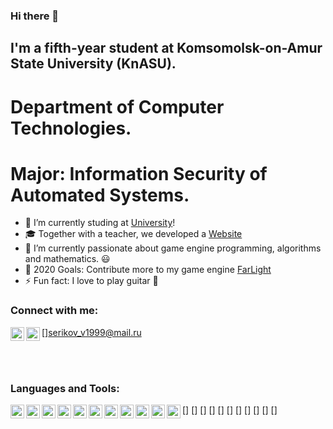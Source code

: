 ### Hi there 👋

## I'm a fifth-year student at Komsomolsk-on-Amur State University (KnASU).
# Department of Computer Technologies.
# Major: Information Security of Automated Systems.

- 🔭 I’m currently studing at [University][university]!
- 🎓 Together with a teacher, we developed a [Website][educationctf]
- 🌱 I’m currently passionate about game engine programming, algorithms and mathematics. 😃
- 🥅 2020 Goals: Contribute more to my game engine [FarLight](https://github.com/NewBediver/FarLight)
- ⚡ Fun fact: I love to play guitar 🎸

### Connect with me:

[<img align="left" width="22px" src="https://cdn.jsdelivr.net/npm/simple-icons@v3/icons/linkedin.svg" />][linkedin]
[<img align="left" width="22px" src="https://cdn.jsdelivr.net/npm/simple-icons@v3/icons/mail-dot-ru.svg" />]serikov_v1999@mail.ru

<br />

<br />

### Languages and Tools:

[<img align="left" width="22px" src="https://cdn.jsdelivr.net/npm/simple-icons@v3/icons/windows.svg" />]
[<img align="left" width="22px" src="https://cdn.jsdelivr.net/npm/simple-icons@v3/icons/linux.svg" />]
[<img align="left" width="22px" src="https://cdn.jsdelivr.net/npm/simple-icons@v3/icons/visualstudio.svg" />]
[<img align="left" width="22px" src="https://cdn.jsdelivr.net/npm/simple-icons@v3/icons/visualstudiocode.svg" />]
[<img align="left" width="22px" src="https://cdn.jsdelivr.net/npm/simple-icons@v3/icons/github.svg" />]
[<img align="left" width="22px" src="https://cdn.jsdelivr.net/npm/simple-icons@v3/icons/gitlab.svg" />]
[<img align="left" width="22px" src="https://cdn.jsdelivr.net/npm/simple-icons@v3/icons/csharp.svg" />]
[<img align="left" width="22px" src="https://cdn.jsdelivr.net/npm/simple-icons@v3/icons/cplusplus.svg" />]
[<img align="left" width="22px" src="https://cdn.jsdelivr.net/npm/simple-icons@v3/icons/unity.svg" />]
[<img align="left" width="22px" src="https://cdn.jsdelivr.net/npm/simple-icons@v3/icons/opengl.svg" />]
[<img align="left" width="22px" src="https://cdn.jsdelivr.net/npm/simple-icons@v3/icons/microsoftsqlserver.svg" />]


[university]: https://knastu.ru
[educationctf]: http://educationctf.ru:8080

[linkedin]: https://www.linkedin.com/in/vladislav-serikov-29391b170
